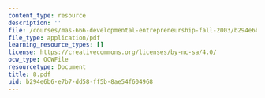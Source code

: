 ```yaml
---
content_type: resource
description: ''
file: /courses/mas-666-developmental-entrepreneurship-fall-2003/b294e6b6e7b7dd58ff5b8ae54f604968_8.pdf
file_type: application/pdf
learning_resource_types: []
license: https://creativecommons.org/licenses/by-nc-sa/4.0/
ocw_type: OCWFile
resourcetype: Document
title: 8.pdf
uid: b294e6b6-e7b7-dd58-ff5b-8ae54f604968
---
```

